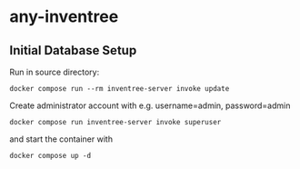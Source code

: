 # any-inventree

## Initial Database Setup

Run in source directory:
```
docker compose run --rm inventree-server invoke update
```
Create administrator account with e.g. username=admin, password=admin
```
docker compose run inventree-server invoke superuser
```

and start the container with 
```
docker compose up -d
```

